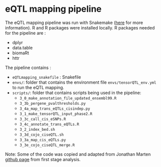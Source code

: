 # eQTL mapping pipeline

The eQTL mapping pipeline was run with Snakemake ([here](https://snakemake.readthedocs.io/en/stable/) for more information).
R and R packages were installed locally. R packages needed for the pipeline are :
* dplyr
* data.table
* biomaRt
* httr

The pipeline contains :
* `eQTLmapping_snakefile` : Snakefile 
* `envs/`: folder that contains the environment file `envs/tensorQTL_env.yml` to run the eQTL mapping.
* `scripts/`: folder that contains scripts being used in the pipeline:
    * `3_0_make_annotation_file_updated_ensembl99.R`
    * `3_3b_pergene_pvalthresholds.py` 
    * `3_4a_map_trans_eQTLs_cisindep.py`
    * `3_1_make_tensorQTL_input_phase2.R`
    * `3_3c_call_cis_eSNPs.R`
    * `3_4c_annotate_trans_eQTLs.R`
    * `3_2_index_bed.sh`
    * `3_3d_cojo_ciseQTL.sh`
    * `3_3a_map_cis_eQTLs.py`
    * `3_3e_cojo_ciseQTL_merge.R`

Note: Some of the code was copied and adapted from Jonathan Marten [github page](https://github.com/JonMarten/RNAseq) from first stage analysis.
